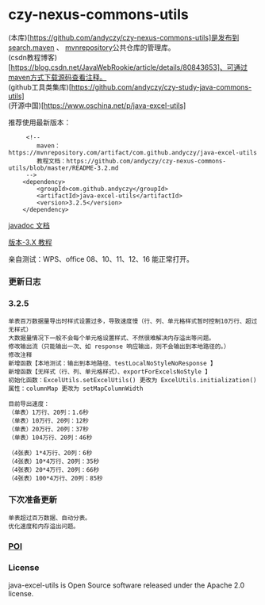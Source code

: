 # czy-nexus-commons-utils
   (本库)[https://github.com/andyczy/czy-nexus-commons-utils]是发布到 [search.maven](https://search.maven.org/)  、 [mvnrepository](https://mvnrepository.com/)公共仓库的管理库。    
   (csdn教程博客)[https://blog.csdn.net/JavaWebRookie/article/details/80843653]、可通过maven方式下载源码查看注释。                
   (github工具类集库)[https://github.com/andyczy/czy-study-java-commons-utils]    
   (开源中国)[https://www.oschina.net/p/java-excel-utils]          
   
   推荐使用最新版本：        
          
         <!--
            maven：https://mvnrepository.com/artifact/com.github.andyczy/java-excel-utils
            教程文档：https://github.com/andyczy/czy-nexus-commons-utils/blob/master/README-3.2.md
         -->
        <dependency>        
            <groupId>com.github.andyczy</groupId>       
            <artifactId>java-excel-utils</artifactId>       
            <version>3.2.5</version>      
        </dependency> 
   
  [javadoc 文档](https://oss.sonatype.org/service/local/repositories/releases/archive/com/github/andyczy/java-excel-utils/3.2/java-excel-utils-3.2-javadoc.jar/!/com/github/andyczy/java/excel/ExcelUtils.html)
 
  [版本-3.X 教程](https://github.com/andyczy/czy-nexus-commons-utils/blob/master/README-3.2.md)   
  
  亲自测试：WPS、office 08、10、11、12、16 能正常打开。

### 更新日志
### 3.2.5 
    单表百万数据量导出时样式设置过多，导致速度慢（行、列、单元格样式暂时控制10万行、超过无样式）                          
    大数据量情况下一般不会每个单元格设置样式、不然很难解决内存溢出等问题。                 
    修改输出流（只能输出一次、如 response 响应输出，则不会输出到本地路径的。）                                   
    修改注释                            
    新增函数【本地测试：输出到本地路径、testLocalNoStyleNoResponse 】                  
    新增函数【无样式（行、列、单元格样式）、exportForExcelsNoStyle 】                
    初始化函数：ExcelUtils.setExcelUtils() 更改为 ExcelUtils.initialization()          
    属性：columnMap 更改为 setMapColumnWidth
    
    目前导出速度：
    （单表）1万行、20列：1.6秒            
    （单表）10万行、20列：12秒                 
    （单表）20万行、20列：37秒     
    （单表）104万行、20列：46秒            
    
    （4张表）1*4万行、20列：6秒           
    （4张表）10*4万行、20列：35秒                     
    （4张表）20*4万行、20列：66秒
    （4张表）100*4万行、20列：85秒
             
    
### 下次准备更新
    单表超过百万数据、自动分表。      
    优化速度和内存溢出问题。                   
      

### [POI](http://poi.apache.org/components/spreadsheet/how-to.html#sxssf)     
### License
java-excel-utils is Open Source software released under the Apache 2.0 license.     
